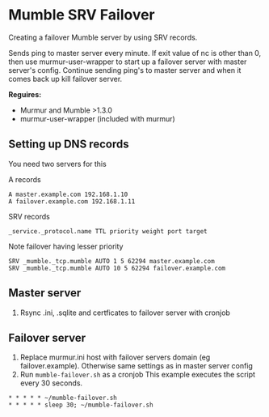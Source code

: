# Mumble SRV Failover
Creating a failover Mumble server by using SRV records.

Sends ping to master server every minute. If exit value of nc is other than 0, then use murmur-user-wrapper to start up a failover server with master server's config. Continue sending ping's to master server and when it comes back up kill failover server.

**Reguires:**

* Murmur and Mumble >1.3.0
* murmur-user-wrapper (included with murmur)

## Setting up DNS records

You need two servers for this

A records

```
A master.example.com 192.168.1.10
A failover.example.com 192.168.1.11
```
SRV records

`_service._protocol.name TTL priority weight port target`

Note failover having lesser priority

```
SRV _mumble._tcp.mumble AUTO 1 5 62294 master.example.com
SRV _mumble._tcp.mumble AUTO 10 5 62294 failover.example.com
```
## Master server
1. Rsync .ini, .sqlite and certficates to failover server with cronjob

## Failover server
1. Replace murmur.ini host with failover servers domain (eg failover.example). Otherwise same settings as in master server config
2. Run `mumble-failover.sh` as a cronjob
This example executes the script every 30 seconds.

```
* * * * * ~/mumble-failover.sh
* * * * * sleep 30; ~/mumble-failover.sh
```

